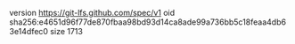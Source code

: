version https://git-lfs.github.com/spec/v1
oid sha256:e4651d96f77de870fbaa98bd93d14ca8ade99a736bb5c18feaa4db63e14dfec0
size 1713
